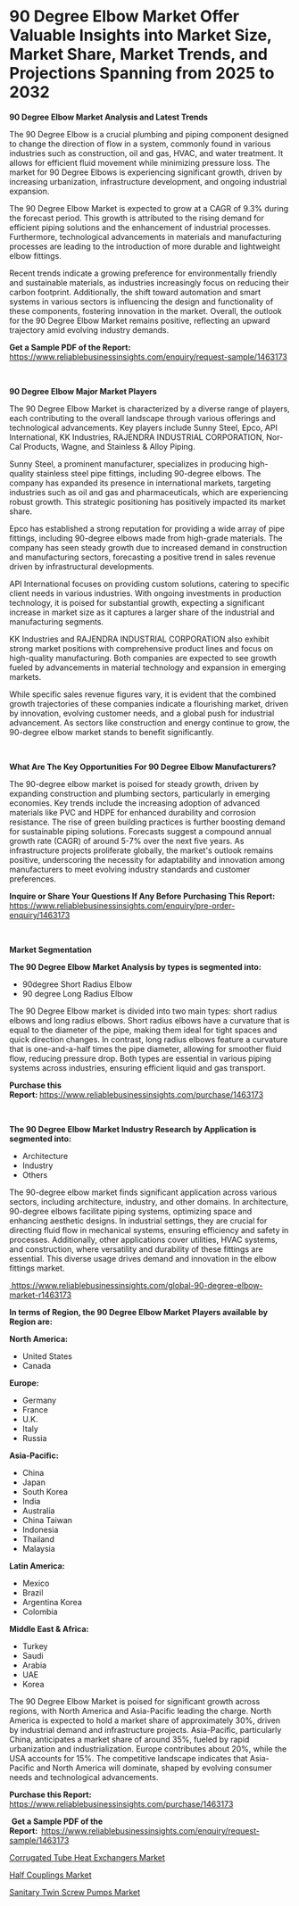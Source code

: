 <p><h1>90 Degree Elbow Market Offer Valuable Insights into Market Size, Market Share, Market Trends, and Projections Spanning from 2025 to 2032</h1></p><p><strong>90 Degree Elbow Market Analysis and Latest Trends</strong></p>
<p><p>The 90 Degree Elbow is a crucial plumbing and piping component designed to change the direction of flow in a system, commonly found in various industries such as construction, oil and gas, HVAC, and water treatment. It allows for efficient fluid movement while minimizing pressure loss. The market for 90 Degree Elbows is experiencing significant growth, driven by increasing urbanization, infrastructure development, and ongoing industrial expansion.</p><p>The 90 Degree Elbow Market is expected to grow at a CAGR of 9.3% during the forecast period. This growth is attributed to the rising demand for efficient piping solutions and the enhancement of industrial processes. Furthermore, technological advancements in materials and manufacturing processes are leading to the introduction of more durable and lightweight elbow fittings.</p><p>Recent trends indicate a growing preference for environmentally friendly and sustainable materials, as industries increasingly focus on reducing their carbon footprint. Additionally, the shift toward automation and smart systems in various sectors is influencing the design and functionality of these components, fostering innovation in the market. Overall, the outlook for the 90 Degree Elbow Market remains positive, reflecting an upward trajectory amid evolving industry demands.</p></p>
<p><strong>Get a Sample PDF of the Report:&nbsp;</strong> <a href="https://www.reliablebusinessinsights.com/enquiry/request-sample/1463173?utm_campaign=1121&utm_medium=2&utm_source=Github&utm_content=ia&utm_term=18022025&utm_id=90-degree-elbow">https://www.reliablebusinessinsights.com/enquiry/request-sample/1463173</a></p>
<p>&nbsp;</p>
<p><strong>90 Degree Elbow Major Market Players</strong></p>
<p><p>The 90 Degree Elbow Market is characterized by a diverse range of players, each contributing to the overall landscape through various offerings and technological advancements. Key players include Sunny Steel, Epco, API International, KK Industries, RAJENDRA INDUSTRIAL CORPORATION, Nor-Cal Products, Wagne, and Stainless & Alloy Piping. </p><p>Sunny Steel, a prominent manufacturer, specializes in producing high-quality stainless steel pipe fittings, including 90-degree elbows. The company has expanded its presence in international markets, targeting industries such as oil and gas and pharmaceuticals, which are experiencing robust growth. This strategic positioning has positively impacted its market share.</p><p>Epco has established a strong reputation for providing a wide array of pipe fittings, including 90-degree elbows made from high-grade materials. The company has seen steady growth due to increased demand in construction and manufacturing sectors, forecasting a positive trend in sales revenue driven by infrastructural developments.</p><p>API International focuses on providing custom solutions, catering to specific client needs in various industries. With ongoing investments in production technology, it is poised for substantial growth, expecting a significant increase in market size as it captures a larger share of the industrial and manufacturing segments.</p><p>KK Industries and RAJENDRA INDUSTRIAL CORPORATION also exhibit strong market positions with comprehensive product lines and focus on high-quality manufacturing. Both companies are expected to see growth fueled by advancements in material technology and expansion in emerging markets.</p><p>While specific sales revenue figures vary, it is evident that the combined growth trajectories of these companies indicate a flourishing market, driven by innovation, evolving customer needs, and a global push for industrial advancement. As sectors like construction and energy continue to grow, the 90-degree elbow market stands to benefit significantly.</p></p>
<p>&nbsp;</p>
<p><strong>What Are The Key Opportunities For 90 Degree Elbow Manufacturers?</strong></p>
<p><p>The 90-degree elbow market is poised for steady growth, driven by expanding construction and plumbing sectors, particularly in emerging economies. Key trends include the increasing adoption of advanced materials like PVC and HDPE for enhanced durability and corrosion resistance. The rise of green building practices is further boosting demand for sustainable piping solutions. Forecasts suggest a compound annual growth rate (CAGR) of around 5-7% over the next five years. As infrastructure projects proliferate globally, the market's outlook remains positive, underscoring the necessity for adaptability and innovation among manufacturers to meet evolving industry standards and customer preferences.</p></p>
<p><strong>Inquire or Share Your Questions If Any Before Purchasing This Report:</strong> <a href="https://www.reliablebusinessinsights.com/enquiry/pre-order-enquiry/1463173?utm_campaign=1121&utm_medium=2&utm_source=Github&utm_content=ia&utm_term=18022025&utm_id=90-degree-elbow">https://www.reliablebusinessinsights.com/enquiry/pre-order-enquiry/1463173</a></p>
<p>&nbsp;</p>
<p><strong>Market Segmentation</strong></p>
<p><strong>The 90 Degree Elbow Market Analysis by types is segmented into:</strong></p>
<p><ul><li>90degree Short Radius Elbow</li><li>90 degree Long Radius Elbow</li></ul></p>
<p><p>The 90 Degree Elbow market is divided into two main types: short radius elbows and long radius elbows. Short radius elbows have a curvature that is equal to the diameter of the pipe, making them ideal for tight spaces and quick direction changes. In contrast, long radius elbows feature a curvature that is one-and-a-half times the pipe diameter, allowing for smoother fluid flow, reducing pressure drop. Both types are essential in various piping systems across industries, ensuring efficient liquid and gas transport.</p></p>
<p><strong>Purchase this Report:&nbsp;</strong><a href="https://www.reliablebusinessinsights.com/purchase/1463173?utm_campaign=1121&utm_medium=2&utm_source=Github&utm_content=ia&utm_term=18022025&utm_id=90-degree-elbow">https://www.reliablebusinessinsights.com/purchase/1463173</a></p>
<p>&nbsp;</p>
<p><strong>The 90 Degree Elbow Market Industry Research by Application is segmented into:</strong></p>
<p><ul><li>Architecture</li><li>Industry</li><li>Others</li></ul></p>
<p><p>The 90-degree elbow market finds significant application across various sectors, including architecture, industry, and other domains. In architecture, 90-degree elbows facilitate piping systems, optimizing space and enhancing aesthetic designs. In industrial settings, they are crucial for directing fluid flow in mechanical systems, ensuring efficiency and safety in processes. Additionally, other applications cover utilities, HVAC systems, and construction, where versatility and durability of these fittings are essential. This diverse usage drives demand and innovation in the elbow fittings market.</p></p>
<p><a href="https://www.reliablebusinessinsights.com/global-90-degree-elbow-market-r1463173?utm_campaign=1121&utm_medium=2&utm_source=Github&utm_content=ia&utm_term=18022025&utm_id=90-degree-elbow">&nbsp;https://www.reliablebusinessinsights.com/global-90-degree-elbow-market-r1463173</a></p>
<p><strong>In terms of Region, the 90 Degree Elbow Market Players available by Region are:</strong></p>
<p>
    <p> <strong> North America: </strong>
        <ul>
            <li>United States</li>
            <li>Canada</li>
        </ul>
        </p> 
    <p> <strong> Europe: </strong>
        <ul>
            <li>Germany</li>
            <li>France</li>
            <li>U.K.</li>
            <li>Italy</li>
            <li>Russia</li>
        </ul>
        </p> 
    <p> <strong> Asia-Pacific: </strong>
        <ul>
            <li>China</li>
            <li>Japan</li>
            <li>South Korea</li>
            <li>India</li>
            <li>Australia</li>
            <li>China Taiwan</li>
            <li>Indonesia</li>
            <li>Thailand</li>
            <li>Malaysia</li>
        </ul>
        </p> 
    <p> <strong> Latin America: </strong>
        <ul>
            <li>Mexico</li>
            <li>Brazil</li>
            <li>Argentina Korea</li>
            <li>Colombia</li>
        </ul>
        </p> 
    <p> <strong> Middle East & Africa: </strong>
        <ul>
            <li>Turkey</li>
            <li>Saudi</li>
            <li>Arabia</li>
            <li>UAE</li>
            <li>Korea</li>
        </ul>
    </p>
    </p>
<p><p>The 90 Degree Elbow Market is poised for significant growth across regions, with North America and Asia-Pacific leading the charge. North America is expected to hold a market share of approximately 30%, driven by industrial demand and infrastructure projects. Asia-Pacific, particularly China, anticipates a market share of around 35%, fueled by rapid urbanization and industrialization. Europe contributes about 20%, while the USA accounts for 15%. The competitive landscape indicates that Asia-Pacific and North America will dominate, shaped by evolving consumer needs and technological advancements.</p></p>
<p><strong>Purchase this Report: </strong><a href="https://www.reliablebusinessinsights.com/purchase/1463173?utm_campaign=1121&utm_medium=2&utm_source=Github&utm_content=ia&utm_term=18022025&utm_id=90-degree-elbow">https://www.reliablebusinessinsights.com/purchase/1463173</a></p>
<p>&nbsp;<strong>Get a Sample PDF of the Report:&nbsp;&nbsp;</strong><a href="https://www.reliablebusinessinsights.com/enquiry/request-sample/1463173?utm_campaign=1121&utm_medium=2&utm_source=Github&utm_content=ia&utm_term=18022025&utm_id=90-degree-elbow">https://www.reliablebusinessinsights.com/enquiry/request-sample/1463173</a></p>
<p><strong></strong></p>
<p><p><a href="https://github.com/mateyappiazo/Market-Research-Report-List-1/blob/main/corrugated-tube-heat-exchangers-market.md?utm_campaign=1121&utm_medium=2&utm_source=Github&utm_content=ia&utm_term=18022025&utm_id=90-degree-elbow">Corrugated Tube Heat Exchangers Market</a></p><p><a href="https://github.com/guneycigdem35/Market-Research-Report-List-5/blob/main/half-couplings-market.md?utm_campaign=1121&utm_medium=2&utm_source=Github&utm_content=ia&utm_term=18022025&utm_id=90-degree-elbow">Half Couplings Market</a></p><p><a href="https://github.com/gunbybeahmg1/Market-Research-Report-List-1/blob/main/sanitary-twin-screw-pumps-market.md?utm_campaign=1121&utm_medium=2&utm_source=Github&utm_content=ia&utm_term=18022025&utm_id=90-degree-elbow">Sanitary Twin Screw Pumps Market</a></p></p>